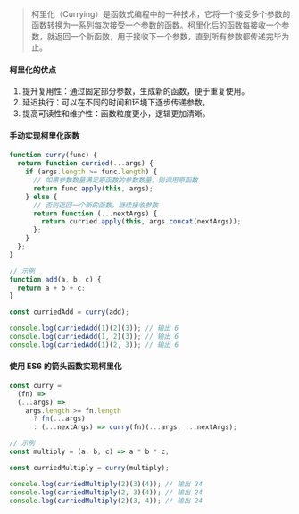 > 柯里化（Currying）是函数式编程中的一种技术，它将一个接受多个参数的函数转换为一系列每次接受一个参数的函数。柯里化后的函数每接收一个参数，就返回一个新函数，用于接收下一个参数，直到所有参数都传递完毕为止。

#### 柯里化的优点

1. 提升复用性：通过固定部分参数，生成新的函数，便于重复使用。
2. 延迟执行：可以在不同的时间和环境下逐步传递参数。
3. 提高可读性和维护性：函数粒度更小，逻辑更加清晰。

#### 手动实现柯里化函数

```js
function curry(func) {
  return function curried(...args) {
    if (args.length >= func.length) {
      // 如果参数数量满足原函数的参数数量，则调用原函数
      return func.apply(this, args);
    } else {
      // 否则返回一个新的函数，继续接收参数
      return function (...nextArgs) {
        return curried.apply(this, args.concat(nextArgs));
      };
    }
  };
}

// 示例
function add(a, b, c) {
  return a + b + c;
}

const curriedAdd = curry(add);

console.log(curriedAdd(1)(2)(3)); // 输出 6
console.log(curriedAdd(1, 2)(3)); // 输出 6
console.log(curriedAdd(1)(2, 3)); // 输出 6
```

#### 使用 ES6 的箭头函数实现柯里化

```js
const curry =
  (fn) =>
  (...args) =>
    args.length >= fn.length
      ? fn(...args)
      : (...nextArgs) => curry(fn)(...args, ...nextArgs);

// 示例
const multiply = (a, b, c) => a * b * c;

const curriedMultiply = curry(multiply);

console.log(curriedMultiply(2)(3)(4)); // 输出 24
console.log(curriedMultiply(2, 3)(4)); // 输出 24
console.log(curriedMultiply(2)(3, 4)); // 输出 24
```
